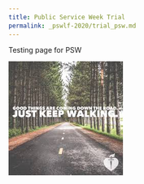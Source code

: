 ```yaml
---
title: Public Service Week Trial
permalink: _pswlf-2020/trial_psw.md
---
```

Testing page for PSW

![Good things](/images/pswtrial.png "PSW Trial")

